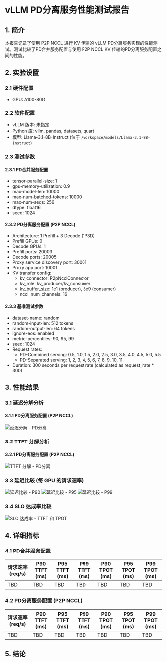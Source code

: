# vLLM PD分离服务性能测试报告

## 1. 简介

本报告记录了使用 P2P NCCL 进行 KV 传输的 vLLM PD分离服务实现的性能测试。测试比较了PD合并服务配置与使用 P2P NCCL KV 传输的PD分离服务配置之间的性能。

## 2. 实验设置

### 2.1 硬件配置
- GPU: A100-80G

### 2.2 软件配置
- vLLM 版本: 未指定
- Python 库: vllm, pandas, datasets, quart
- 模型: Llama-3.1-8B-Instruct (位于 `/workspace/models/Llama-3.1-8B-Instruct`)

### 2.3 测试参数

#### 2.3.1 PD合并服务配置
- tensor-parallel-size: 1
- gpu-memory-utilization: 0.9
- max-model-len: 10000
- max-num-batched-tokens: 10000
- max-num-seqs: 256
- dtype: float16
- seed: 1024

#### 2.3.2 PD分离服务配置 (P2P NCCL)
- Architecture: 1 Prefill + 3 Decode (1P3D)
- Prefill GPUs: 0
- Decode GPUs: 1
- Prefill ports: 20003
- Decode ports: 20005
- Proxy service discovery port: 30001
- Proxy app port: 10001
- KV transfer config:
  - kv_connector: P2pNcclConnector
  - kv_role: kv_producer/kv_consumer
  - kv_buffer_size: 1e1 (producer), 8e9 (consumer)
  - nccl_num_channels: 16

#### 2.3.3 基准测试参数
- dataset-name: random
- random-input-len: 512 tokens
- random-output-len: 64 tokens
- ignore-eos: enabled
- metric-percentiles: 90, 95, 99
- seed: 1024
- Request rates:
  - PD-Combined serving: 0.5, 1.0, 1.5, 2.0, 2.5, 3.0, 3.5, 4.0, 4.5, 5.0, 5.5
  - PD-Separated serving: 1, 2, 3, 4, 5, 6, 7, 8, 9, 10, 11
- Duration: 300 seconds per request rate (calculated as request_rate * 300)

## 3. 性能结果

### 3.1 延迟分解分析

#### 3.1.1 PD分离服务配置 (P2P NCCL)
![延迟分解 - PD分离](plots/latency_breakdown.png)

### 3.2 TTFT 分解分析

#### 3.2.1 PD分离服务配置 (P2P NCCL)
![TTFT 分解 - PD分离](plots/ttft_breakdown.png)

### 3.3 延迟比较 (每 GPU 的请求速率)

![延迟比较 - P90](plots/latency_rps_per_gpu_comparison_p90.png)
![延迟比较 - P95](plots/latency_rps_per_gpu_comparison_p95.png)
![延迟比较 - P99](plots/latency_rps_per_gpu_comparison_p99.png)

### 3.4 SLO 达成率比较

![SLO 达成率 - TTFT 和 TPOT](plots/slo_attainment_rps_per_gpu_comparison.png)

## 4. 详细指标

### 4.1 PD合并服务配置
| 请求速率 (req/s) | P90 TTFT (ms) | P95 TTFT (ms) | P99 TTFT (ms) | P90 TPOT (ms) | P95 TPOT (ms) | P99 TPOT (ms) |
|------------------|---------------|---------------|---------------|---------------|---------------|---------------|
| TBD              | TBD           | TBD           | TBD           | TBD           | TBD           | TBD           |

### 4.2 PD分离服务配置 (P2P NCCL)
| 请求速率 (req/s) | P90 TTFT (ms) | P95 TTFT (ms) | P99 TTFT (ms) | P90 TPOT (ms) | P95 TPOT (ms) | P99 TPOT (ms) |
|------------------|---------------|---------------|---------------|---------------|---------------|---------------|
| TBD              | TBD           | TBD           | TBD           | TBD           | TBD           | TBD           |

## 5. 结论

